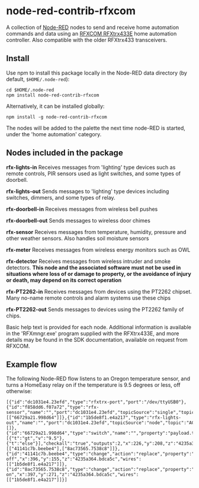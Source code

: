node-red-contrib-rfxcom
========================

A collection of <a href="http://nodered.org" target="_new">Node-RED</a> nodes to send and receive home automation
commands and data using an
[RFXCOM RFXtrx433E](http://www.rfxcom.com/epages/78165469.sf/en_GB/?ObjectPath=/Shops/78165469/Products/14103)
home automation controller. Also compatible with the older RFXtrx433 transceivers.

Install
-------

Use npm to install this package locally in the Node-RED data directory (by default, `$HOME/.node-red`):

	cd $HOME/.node-red
	npm install node-red-contrib-rfxcom

Alternatively, it can be installed globally:

    npm install -g node-red-contrib-rfxcom

The nodes will be added to the palette the next time node-RED is started, under the 'home automation' category.

Nodes included in the package
-----------------------------

**rfx-lights-in** Receives messages from 'lighting' type devices such as remote controls, PIR sensors used as light
switches, and some types of doorbell.

**rfx-lights-out** Sends messages to 'lighting' type devices including switches, dimmers, and some types of relay.

**rfx-doorbell-in** Receives messages from wireless bell pushes

**rfx-doorbell-out** Sends messages to wireless door chimes

**rfx-sensor** Receives messages from temperature, humidity, pressure and other weather sensors. Also handles soil
moisture sensors

**rfx-meter** Receives messages from wireless energy monitors such as OWL

**rfx-detector** Receives messages from wireless intruder and smoke detectors. **This node and the associated software
must not be used in situations where loss of or damage to property, or the avoidance of injury or death, may depend on
its correct operation**

**rfx-PT2262-in** Receives messages from devices using the PT2262 chipset. Many no-name remote controls and alarm
systems use these chips

**rfx-PT2262-out** Sends messages to devices using the PT2262 family of chips.

Basic help text is provided for each node. Additional information is available in the 'RFXmngr.exe' program supplied
with the RFXtrx433E, and more details may be found in the SDK documentation, available on request from RFXCOM.

Example flow
------------

The following Node-RED flow listens to an Oregon temperature sensor, and turns a HomeEasy relay on if the temperature is
9.5 degrees or less, off otherwise:

    [{"id":"dc1031e4.23efd","type":"rfxtrx-port","port":"/dev/ttyUSB0"},{"id":"f858dd6.f07a72","type":"rfx-sensor","name":"","port":"dc1031e4.23efd","topicSource":"single","topic":"TH1/0x8E01","x":113,"y":118,"z":"4235a364.bdca5c","wires":[["66729a21.998d64"]]},{"id":"1b5de8f1.e4a217","type":"rfx-lights-out","name":"","port":"dc1031e4.23efd","topicSource":"node","topic":"AC/0x001EF1CE/4","x":591,"y":215,"z":"4235a364.bdca5c","wires":[]},{"id":"66729a21.998d64","type":"switch","name":"","property":"payload.temperature.value","rules":[{"t":"gt","v":"9.5"},{"t":"else"}],"checkall":"true","outputs":2,"x":226,"y":208,"z":"4235a364.bdca5c","wires":[["41141c7b.beebe4"],["8ac73565.7538c8"]]},{"id":"41141c7b.beebe4","type":"change","action":"replace","property":"payload","from":"","to":"\"Off\"","reg":false,"name":"Turn off","x":396,"y":155,"z":"4235a364.bdca5c","wires":[["1b5de8f1.e4a217"]]},{"id":"8ac73565.7538c8","type":"change","action":"replace","property":"payload","from":"","to":"\"On\"","reg":false,"name":"Turn on","x":397,"y":271,"z":"4235a364.bdca5c","wires":[["1b5de8f1.e4a217"]]}]
